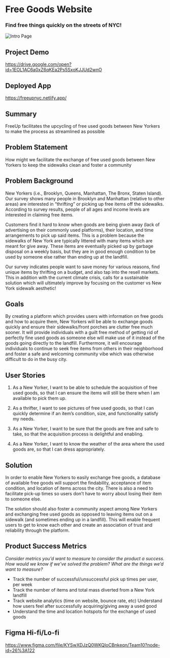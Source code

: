 # Free Goods Website
### Find free things quickly on the streets of NYC!
![Intro Page](https://media-exp1.licdn.com/dms/image/D4E2DAQGI_J333bcgUQ/profile-treasury-image-shrink_800_800/0/1663099866797?e=1666202400&v=beta&t=LEejSqbZjgkWg105pJMbnsgMViOnpqIAseoz-NZse2M)


## Project Demo
https://drive.google.com/open?id=1EOL1AC6a0xZ6qKEa2Ps5SxoKJJUd2wnO



## Deployed App  
https://freeupnyc.netlify.app/

## Summary
FreeUp facilitates the upcycling of free used goods between New Yorkers to make the process as streamlined as possible

## Problem Statement 
How might we facilitate the exchange of free used goods between New Yorkers to keep the sidewalks clean and foster a community

## Problem Background
New Yorkers (i.e., Brooklyn, Queens, Manhattan, The Bronx, Staten Island). Our survey shows many people in Brooklyn and Manhattan (relative to other areas) are interested in “thrifting” or picking up free items off the sidewalks. According to survey results, people of all ages and income levels are interested in claiming free items.

Customers find it hard to know when goods are being given away (lack of advertising on their commonly used platforms), their location, and time arrangements to pick up said items. This is a problem because the sidewalks of New York are typically littered with many items which are meant for give away. These items are eventually picked up by garbage disposal on a weekly basis, but they are in good enough condition to be used by someone else rather than ending up at the landfill. 

Our survey indicates people want to save money for various reasons, find unique items by thrifting on a budget, and also tap into the resell markets. This in addition with the current climate crisis, calls for a sustainable solution which will ultimately improve by focusing on the customer vs New York sidewalk aesthetic!

## Goals 
By creating a platform which provides users with information on free goods and how to acquire them, New Yorkers will be able to exchange goods quickly and ensure their sidewalks/front porches are clutter free much sooner. It will provide individuals with a guilt free method of getting rid of perfectly fine used goods as someone else will make use of it instead of the goods going directly to the landfill. Furthermore, it will encourage individuals to continue to seek free items from others in their neighborhood and foster a safe and welcoming community vibe which was otherwise difficult to do in the busy city.

## User Stories 
1. As a New Yorker, I want to be able to schedule the acquisition of free used goods, so that I can ensure the items will still be there when I am available to pick them up.

2. As a thrifter, I want to see pictures of free used goods, so that I can quickly determine if an item’s condition, size, and functionality satisfy my needs.

3. As a New Yorker, I want to be sure that the goods are free and safe to take, so that the acquisition process is delightful and enabling.

4. As a New Yorker, I want to know the weather of the area where the used goods are, so that I can dress appropriately.

## Solution 
In order to enable New Yorkers to easily exchange free goods, a database of available free goods will support the findability, acceptance of item condition, and location of items across the city. There is also a need to facilitate pick-up times so users don’t have to worry about losing their item to someone else.

The solution should also foster a community aspect among New Yorkers and exchanging free used goods as opposed to leaving items out on a sidewalk (and sometimes ending up in a landfill). This will enable frequent users to get to know each other and create an association of trust and reliability through the platform.


## Product Success Metrics
*Consider metrics you’d want to measure to consider the product a success. How would we know if we’ve solved the problem? What are the things we’d want to measure?*

- Track the number of successful/unsuccessful pick up times per user, per week
- Track the number of items and total mass diverted from a New York landfill
- Track website analytics (time on website, bounce rate, etc)
Understand how users feel after successfully acquiring/giving away a used good
- Understand the time and location hotspots for the exchange of used goods


## Figma Hi-fi/Lo-fi 
https://www.figma.com/file/KYSwXDJzQ0WKQIoCBnkeqn/Team10?node-id=26%3A122
